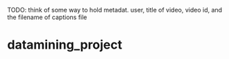 


TODO: think of some way to hold metadat. user, title of video, video id, and the filename of
captions file
# datamining_project
